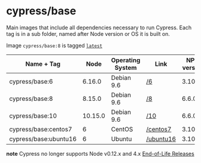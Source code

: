 # cypress/base

Main images that include all dependencies necessary to run Cypress.
Each tag is in a sub folder, named after Node version or OS it is built on.

Image `cypress/base:8` is tagged [`latest`](https://hub.docker.com/r/cypress/base/tags/)

Name + Tag | Node | Operating System | Link | NPM version | Yarn version
--- | --- | --- | --- | --- | ---
cypress/base:6 | 6.16.0 | Debian 9.6 | [/6](6) | 3.10.10 | 1.12.3
cypress/base:8 | 8.15.0 | Debian 9.6 | [/8](8) | 6.6.0 | 1.12.3
cypress/base:10 | 10.15.0 | Debian 9.6 | [/10](10) | 6.6.0 | 1.12.3
cypress/base:centos7 | 6 | CentOS | [/centos7](centos7) | 3.10.10 | 🚫
cypress/base:ubuntu16 | 6 | Ubuntu | [/ubuntu16](ubuntu16) | 3.10.10 | 🚫

**note** Cypress no longer supports Node v0.12.x and 4.x [End-of-Life Releases](https://github.com/nodejs/Release#end-of-life-releases)
